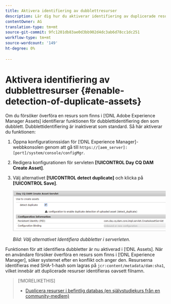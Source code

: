 ```yaml
---
title: Aktivera identifiering av dubblettresurser
description: Lär dig hur du aktiverar identifiering av duplicerade resurser i Experience Manager.
contentOwner: AG
translation-type: tm+mt
source-git-commit: 9fc1201db83ae0d3bb902d4dc3ab6d78cc1dc251
workflow-type: tm+mt
source-wordcount: '149'
ht-degree: 0%

---
```



# Aktivera identifiering av dubblettresurser {#enable-detection-of-duplicate-assets}

Om du försöker överföra en resurs som finns i [!DNL Adobe Experience Manager Assets] identifierar funktionen för dubblettidentifiering den som dubblett. Dubblettidentifiering är inaktiverat som standard. Så här aktiverar du funktionen:

1. Öppna konfigurationssidan för [!DNL Experience Manager]-webbkonsolen genom att gå till `https://[aem_server]:[port]/system/console/configMgr`.
1. Redigera konfigurationen för servleten **[!UICONTROL Day CQ DAM Create Asset]**.
1. Välj alternativet **[!UICONTROL detect duplicate]** och klicka på **[!UICONTROL Save]**.

   ![Välj alternativet Identifiera dubblett i serverleten](assets/chlimage_1-377.png)

   *Bild: Välj alternativet Identifiera dubbletter i serverleten.*

Funktionen för att identifiera dubbletter är nu aktiverad i [!DNL Assets]. När en användare försöker överföra en resurs som finns i [!DNL Experience Manager], söker systemet efter en konflikt och anger den. Resurserna identifieras med SHA-1-hash som lagras på `jcr:content/metadata/dam:sha1`, vilket innebär att duplicerade resurser identifieras oavsett filnamn.

>[!MORELIKETHIS]
>
>* [Duplicera resurser i befintlig databas (en självstudiekurs från en community-medlem)](https://experience-aem.blogspot.com/2019/06/aem-65-find-duplicate-assets-binaries-in-existing-repository.html)

